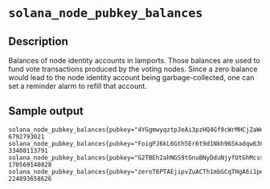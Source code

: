 # `solana_node_pubkey_balances`

## Description

Balances of node identity accounts in lamports. Those balances are used to fund vote transactions
produced by the voting nodes. Since a zero balance would lead to the node identity account being
garbage-collected, one can set a reminder alarm to refill that account.

## Sample output

```
solana_node_pubkey_balances{pubkey="4YGgmwyqztpJeAi3pzHQ4Gf9cWrMHCjZaWeWoCK6zz6X"} 6792793021
solana_node_pubkey_balances{pubkey="FoigPJ6kL6Gth5Er6t9d1Nkh96Skadqw63Ciyjxc1f8H"} 33408113791
solana_node_pubkey_balances{pubkey="G2TBEh2ahNGS9tGnuBNyDduNjyfUtGhMcssgRb8b6KfH"} 170569140828
solana_node_pubkey_balances{pubkey="zeroT6PTAEjipvZuACTh1mbGCqTHgA6i1ped9DcuidX"} 224893658626
```
